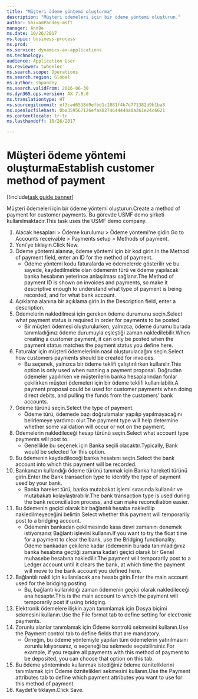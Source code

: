 ```yaml
--- 
title: "Müşteri ödeme yöntemi oluşturma"
description: "Müşteri ödemeleri için bir ödeme yöntemi oluşturun."
author: ShivamPandey-msft
manager: AnnBe
ms.date: 10/26/2017
ms.topic: business-process
ms.prod: 
ms.service: dynamics-ax-applications
ms.technology: 
audience: Application User
ms.reviewer: twheeloc
ms.search.scope: Operations
ms.search.region: Global
ms.author: shpandey
ms.search.validFrom: 2016-06-30
ms.dyn365.ops.version: AX 7.0.0
ms.translationtype: HT
ms.sourcegitcommit: ef3cad6538d9efbd1c1881f4b7d771382d9b1ba8
ms.openlocfilehash: 0ba359567126efaa8274644444a8a261e24c6621
ms.contentlocale: tr-tr
ms.lasthandoff: 10/26/2017

---
```

# <a name="establish-customer-method-of-payment"></a><span data-ttu-id="cbd8b-103">Müşteri ödeme yöntemi oluşturma</span><span class="sxs-lookup"><span data-stu-id="cbd8b-103">Establish customer method of payment</span></span>

[!include[task guide banner](../../includes/task-guide-banner.md)]

<span data-ttu-id="cbd8b-104">Müşteri ödemeleri için bir ödeme yöntemi oluşturun.</span><span class="sxs-lookup"><span data-stu-id="cbd8b-104">Create a method of payment for customer payments.</span></span> <span data-ttu-id="cbd8b-105">Bu görevde USMF demo şirketi kullanılmaktadır.</span><span class="sxs-lookup"><span data-stu-id="cbd8b-105">This task uses the USMF demo company.</span></span>

1. <span data-ttu-id="cbd8b-106">Alacak hesapları > Ödeme kurulumu > Ödeme yöntemi'ne gidin.</span><span class="sxs-lookup"><span data-stu-id="cbd8b-106">Go to Accounts receivable > Payments setup > Methods of payment.</span></span>
2. <span data-ttu-id="cbd8b-107">Yeni'ye tıklayın.</span><span class="sxs-lookup"><span data-stu-id="cbd8b-107">Click New.</span></span>
3. <span data-ttu-id="cbd8b-108">Ödeme yöntemi alanına, ödeme yöntemi için bir kod girin.</span><span class="sxs-lookup"><span data-stu-id="cbd8b-108">In the Method of payment field, enter an ID for the method of payment.</span></span>
    * <span data-ttu-id="cbd8b-109">Ödeme yöntemi kodu faturalarda ve ödemelerde gösterilir ve bu sayede, kaydedilmekte olan ödemenin türü ve ödeme yapılacak banka hesabının yeterince anlaşılması sağlanır.</span><span class="sxs-lookup"><span data-stu-id="cbd8b-109">The Method of payment ID is shown on invoices and payments, so make it descriptive enough to understand what type of payment is being recorded, and for what bank account.</span></span>  
4. <span data-ttu-id="cbd8b-110">Açıklama alanına bir açıklama girin.</span><span class="sxs-lookup"><span data-stu-id="cbd8b-110">In the Description field, enter a description.</span></span>
5. <span data-ttu-id="cbd8b-111">Ödemelerin nakledilmesi için gereken ödeme durumunu seçin.</span><span class="sxs-lookup"><span data-stu-id="cbd8b-111">Select what payment status is required in order for payments to be posted.</span></span>
    * <span data-ttu-id="cbd8b-112">Bir müşteri ödemesi oluşturulurken, yalnızca, ödeme durumu burada tanımladığınız ödeme durumuyla eşleştiği zaman nakledilebilir.</span><span class="sxs-lookup"><span data-stu-id="cbd8b-112">When creating a customer payment, it can only be posted when the payment status matches the payment status you define here.</span></span>  
6. <span data-ttu-id="cbd8b-113">Faturalar için müşteri ödemelerinin nasıl oluşturulacağını seçin.</span><span class="sxs-lookup"><span data-stu-id="cbd8b-113">Select how customers payments should be created for invoices.</span></span>
    * <span data-ttu-id="cbd8b-114">Bu seçenek, yalnızca bir ödeme teklifi çalıştırılırken kullanılır.</span><span class="sxs-lookup"><span data-stu-id="cbd8b-114">This option is only used when running a payment proposal.</span></span> <span data-ttu-id="cbd8b-115">Doğrudan ödemeler yapılırken ve müşterilerin banka hesaplarından fonlar çekilirken müşteri ödemeleri için bir ödeme teklifi kullanılabilir.</span><span class="sxs-lookup"><span data-stu-id="cbd8b-115">A payment proposal could be used for customer payments when doing direct debits, and pulling the funds from the customers' bank accounts.</span></span>  
7. <span data-ttu-id="cbd8b-116">Ödeme türünü seçin.</span><span class="sxs-lookup"><span data-stu-id="cbd8b-116">Select the type of payment.</span></span>
    * <span data-ttu-id="cbd8b-117">Ödeme türü, ödemede bazı doğrulamalar yapılıp yapılmayacağını belirlemeye yardımcı olur.</span><span class="sxs-lookup"><span data-stu-id="cbd8b-117">The payment type will help determine whether some validation will occur or not on the payment.</span></span>  
8. <span data-ttu-id="cbd8b-118">Ödemelerin nakledileceği hesap türünü seçin.</span><span class="sxs-lookup"><span data-stu-id="cbd8b-118">Select what account type payments will post to.</span></span>
    * <span data-ttu-id="cbd8b-119">Genellikle bu seçenek için Banka seçili olacaktır.</span><span class="sxs-lookup"><span data-stu-id="cbd8b-119">Typically, Bank would be selected for this option.</span></span>  
9. <span data-ttu-id="cbd8b-120">Bu ödemenin kaydedileceği banka hesabını seçin.</span><span class="sxs-lookup"><span data-stu-id="cbd8b-120">Select the bank account into which this payment will be recorded.</span></span>
10. <span data-ttu-id="cbd8b-121">Bankanızın kullandığı ödeme türünü tanımak için Banka hareketi türünü girin.</span><span class="sxs-lookup"><span data-stu-id="cbd8b-121">Enter the Bank transaction type to identify the type of payment used by your bank.</span></span>
    * <span data-ttu-id="cbd8b-122">Banka hareket türü, banka mutabakat işlemi sırasında kullanılır ve mutabakatı kolaylaştırabilir.</span><span class="sxs-lookup"><span data-stu-id="cbd8b-122">The bank transaction type is used during the bank reconciliation process, and can make reconciliation easier.</span></span>  
11. <span data-ttu-id="cbd8b-123">Bu ödemenin geçici olarak bir bağlantılı hesaba nakledilip nakledilmeyeceğini belirtin.</span><span class="sxs-lookup"><span data-stu-id="cbd8b-123">Select whether this payment will temporarily post to a bridging account.</span></span>
    * <span data-ttu-id="cbd8b-124">Ödemenin bankadan çekilmesinde kasa devri zamanını denemek istiyorsanız Bağlantı işlevini kullanın.</span><span class="sxs-lookup"><span data-stu-id="cbd8b-124">If you want to try the float time for a payment to clear the bank, use the Bridging functionality.</span></span> <span data-ttu-id="cbd8b-125">Ödeme bankadan çekilene kadar (ödemenin burada tanımladığınız banka hesabına geçtiği zamana kadar) geçici olarak bir Genel muhasebe hesabına nakledilir.</span><span class="sxs-lookup"><span data-stu-id="cbd8b-125">The payment will temporarily post to a Ledger account until it clears the bank, at which time the payment will move to the bank account you defined here.</span></span>  
12. <span data-ttu-id="cbd8b-126">Bağlantılı nakil için kullanılacak ana hesabı girin.</span><span class="sxs-lookup"><span data-stu-id="cbd8b-126">Enter the main account used for the bridging posting.</span></span>
    * <span data-ttu-id="cbd8b-127">Bu, bağlantı kullanıldığı zaman ödemenin geçici olarak nakledileceği ana hesaptır.</span><span class="sxs-lookup"><span data-stu-id="cbd8b-127">This is the main account to which the payment will temporarily post if using bridging.</span></span>  
13. <span data-ttu-id="cbd8b-128">Elektronik ödemelere ilişkin ayarı tanımlamak için Dosya biçimi sekmesini kullanın.</span><span class="sxs-lookup"><span data-stu-id="cbd8b-128">Use the File format tab to define setting for electronic payments.</span></span>
14. <span data-ttu-id="cbd8b-129">Zorunlu alanlar tanımlamak için Ödeme kontrolü sekmesini kullanın.</span><span class="sxs-lookup"><span data-stu-id="cbd8b-129">Use the Payment control tab to define fields that are mandatory.</span></span>
    * <span data-ttu-id="cbd8b-130">Örneğin, bu ödeme yöntemiyle yapılan tüm ödemelerin yatırılmasını zorunlu kılıyorsanız, o seçeneği bu sekmede seçebilirsiniz.</span><span class="sxs-lookup"><span data-stu-id="cbd8b-130">For example, if you require all payments with this method of payment to be deposited, you can choose that option on this tab.</span></span>  
15. <span data-ttu-id="cbd8b-131">Bu ödeme yönteminde kullanmak istediğiniz ödeme özniteliklerini tanımlamak için Ödeme öznitelikleri sekmesini kullanın.</span><span class="sxs-lookup"><span data-stu-id="cbd8b-131">Use the Payment attributes tab to define which payment attributes you want to use for this method of payment.</span></span>
16. <span data-ttu-id="cbd8b-132">Kaydet'e tıklayın.</span><span class="sxs-lookup"><span data-stu-id="cbd8b-132">Click Save.</span></span>


